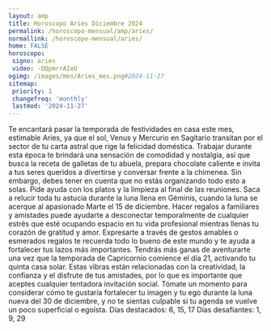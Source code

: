 ```yaml
---
layout: amp
title: Horoscopo Aries Diciembre 2024 
permalink: /horoscopo-mensual/amp/aries/
normallink: /horoscopo-mensual/aries/
home: FALSE
horoscopo:
 signo: aries
 video: -DQpmrrAIeU
ogimg: /images/mes/Aries_mes.png#2024-11-27
sitemap:
 priority: 1
 changefreq: 'monthly'
 lastmod: '2024-11-27'
---
```



Te encantará pasar la temporada de festividades en casa este mes, estimable Aries, ya que el sol, Venus y Mercurio en Sagitario transitan por el sector de tu carta astral que rige la felicidad doméstica. Trabajar durante esta época te brindará una sensación de comodidad y nostalgia, así que busca la receta de galletas de tu abuela, prepara chocolate caliente e invita a tus seres queridos a divertirse y conversar frente a la chimenea. Sin embargo, debes tener en cuenta que no estás organizando todo esto a solas. Pide ayuda con los platos y la limpieza al final de las reuniones.
Saca a relucir toda tu astucia durante la luna llena en Géminis, cuando la luna se acerque al apasionado Marte el 15 de diciembre. Hacer regalos a familiares y amistades puede ayudarte a desconectar temporalmente de cualquier estrés que esté ocupando espacio en tu vida profesional mientras llenas tu corazón de gratitud y amor. Expresarte a través de gestos amables o esmerados regalos te recuerda todo lo bueno de este mundo y te ayuda a fortalecer tus lazos más importantes.
Tendrás más ganas de aventurarte una vez que la temporada de Capricornio comience el día 21, activando tu quinta casa solar. Estas vibras están relacionadas con la creatividad, la confianza y el disfrute de tus amistades, por lo que es importante que aceptes cualquier tentadora invitación social. Tómate un momento para considerar cómo te gustaría fortalecer tu imagen y tu ego durante la luna nueva del 30 de diciembre, y no te sientas culpable si tu agenda se vuelve un poco superficial o egoísta.
Días destacados: 6, 15, 17
Días desafiantes: 1, 9, 29